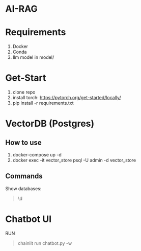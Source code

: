 # AI-RAG

# Requirements
1) Docker
2) Conda
3) llm model in model/

# Get-Start
1) clone repo
2) install torch: https://pytorch.org/get-started/locally/
3) pip install -r requirements.txt

# VectorDB (Postgres)
## How to use
1) docker-compose up -d
2) docker exec -it vector_store psql -U admin -d vector_store

## Commands
Show databases: 
> \d

# Chatbot UI
RUN
> chainlit run chatbot.py -w
